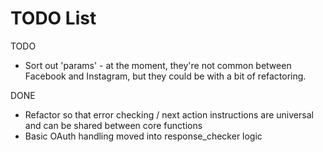 # TODO List

TODO

* Sort out 'params' - at the moment, they're not common between Facebook and Instagram, but they could be with a bit of refactoring.


DONE

* Refactor so that error checking / next action instructions are universal and can be shared between core functions
* Basic OAuth handling moved into response_checker logic